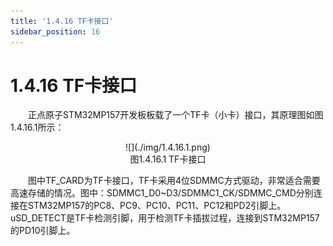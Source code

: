 ```yaml
---
title: '1.4.16 TF卡接口'
sidebar_position: 16
---
```


# 1.4.16 TF卡接口  

&emsp;&emsp;正点原子STM32MP157开发板板载了一个TF卡（小卡）接口，其原理图如图1.4.16.1所示：

<center>
![](./img/1.4.16.1.png)<br/>
图1.4.16.1 TF卡接口 
</center>


&emsp;&emsp;图中TF_CARD为TF卡接口，TF卡采用4位SDMMC方式驱动，非常适合需要高速存储的情况。图中：SDMMC1_D0~D3/SDMMC1_CK/SDMMC_CMD分别连接在STM32MP157的PC8、PC9、PC10、PC11、PC12和PD2引脚上。 uSD_DETECT是TF卡检测引脚，用于检测TF卡插拔过程，连接到STM32MP157的PD10引脚上。














